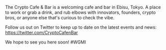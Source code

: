 The Crypto Cafe & Bar is a welcoming cafe and bar in Ebisu, Tokyo. A place to work or grab a drink, and rub elbows with innovators, founders, crypto bros, or anyone else that's curious to check the vibe.

Follow us out on Twitter to keep up to date on the latest events and news: https://twitter.com/CryptoCafenBar

We hope to see you here soon! #WGMI
